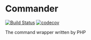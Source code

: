 # Commander

[![Build Status][travis-svg]][travis-link]
[![codecov](https://codecov.io/gh/MilesChou/commander/branch/master/graph/badge.svg)](https://codecov.io/gh/MilesChou/commander)

The command wrapper written by PHP

[travis-svg]: https://travis-ci.com/MilesChou/commander.svg?branch=master
[travis-link]: https://travis-ci.com/MilesChou/commander
